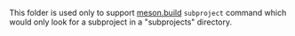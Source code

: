 This folder is used only to support [meson.build](../meson.build) `subproject` command
which would only look for a subproject in a "subprojects" directory.